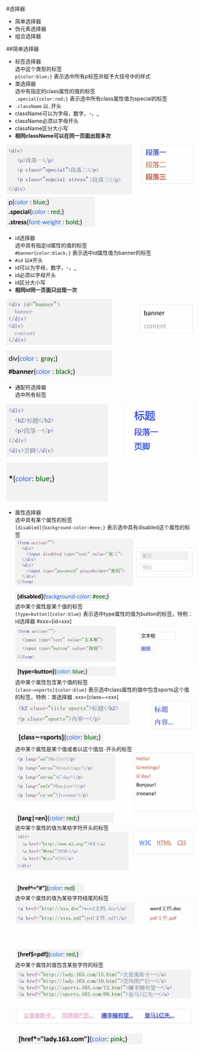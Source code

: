 #选择器
* 简单选择器
* 伪元素选择器
* 组合选择器

##简单选择器
* 标签选择器  
选中这个类型的标签  
`p{color:blue;}` 表示选中所有p标签并赋予大括号中的样式
* 类选择器  
选中有指定的class属性的值的标签  
`.special{color:red;}` 表示选中所有class属性值为special的标签
 * `.className` 以`.`开头
 * className可以为字母，数字，-，_
 * className必须以字母开头
 * className区分大小写
 * **相同className可以在同一页面出现多次**
 
![selector](img/selector1.png)

* id选择器  
选中具有指定id属性的值的标签  
`#banner{color:black;}` 表示选中id属性值为banner的标签
 * `#id` 以`#`开头
 * id可以为字母，数字，-，_
 * id必须以字母开头
 * id区分大小写
 * **相同id同一页面只出现一次**
 
![selector](img/selector2.png)

* 通配符选择器  
选中所有标签

![selector](img/selector3.png)

* 属性选择器  
选中具有某个属性的标签  
`[disabled]{background-color:#eee;}` 表示选中具有disabled这个属性的标签  
![selector](img/selector4.png)  
选中某个属性是某个值的标签  
`[type=button]{color:blue}` 表示选中type属性的值为button的标签，特例：id选择器 #xxx=[id=xxx]  
![selector](img/selector5.png)  
选中某个属性包含某个值的标签  
`[class~=sports]{color:blue}` 表示选中class属性的值中包含sports这个值的标签，特例：类选择器 .xxx=[class~=xxx]  
![selector](img/selector6.png)  
选中某个属性是某个值或者以这个值加`-`开头的标签  
![selector](img/selector7.png)  
选中某个属性的值为某些字符开头的标签  
![selector](img/selector8.png)  
选中某个属性的值为某些字符结尾的标签  
![selector](img/selector9.png)  
选中某个属性的值包含某些字符的标签  
![selector](img/selector10.png)
